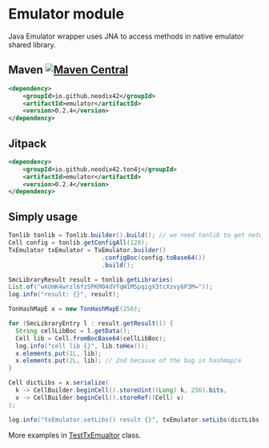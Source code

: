 # Emulator module

Java Emulator wrapper uses JNA to access methods in native emulator shared library.

## Maven [![Maven Central][maven-central-svg]][maven-central]

```xml
<dependency>
    <groupId>io.github.neodix42</groupId>
    <artifactId>emulator</artifactId>
    <version>0.2.4</version>
</dependency>
```

## Jitpack

```xml
<dependency>
    <groupId>io.github.neodix42.ton4j</groupId>
    <artifactId>emulator</artifactId>
    <version>0.2.4</version>
</dependency>
```

## Simply usage

```java
Tonlib tonlib = Tonlib.builder().build(); // we need tonlib to get network config
Cell config = tonlib.getConfigAll(128);
TxEmulator txEmulator = TxEmulator.builder()
                          .configBoc(config.toBase64())
                          .build();

SmcLibraryResult result = tonlib.getLibraries(
List.of("wkUmK4wrzl6fzSPKM04dVfqW1M5pqigX3tcXzvy6P3M="));
log.info("result: {}", result);

TonHashMapE x = new TonHashMapE(256);

for (SmcLibraryEntry l : result.getResult()) {
  String cellLibBoc = l.getData();
  Cell lib = Cell.fromBocBase64(cellLibBoc);
  log.info("cell lib {}", lib.toHex());
  x.elements.put(1L, lib);
  x.elements.put(2L, lib); // 2nd because of the bug in hashmap/e
}

Cell dictLibs = x.serialize(
  k -> CellBuilder.beginCell().storeUint((Long) k, 256).bits,
  v -> CellBuilder.beginCell().storeRef((Cell) v)
);

log.info("txEmulator.setLibs() result {}", txEmulator.setLibs(dictLibs.toBase64()));
```

More examples in [TestTxEmualtor](../emulator/src/test/java/org/ton/java/emulator/TestTxEmulator.java) class.


[maven-central-svg]: https://img.shields.io/maven-central/v/io.github.neodix42/tonlib

[maven-central]: https://mvnrepository.com/artifact/io.github.neodix42/tonlib

[ton-svg]: https://img.shields.io/badge/Based%20on-TON-blue

[ton]: https://ton.org